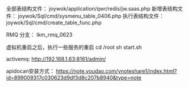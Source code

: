 全部表结构文件：
joywok/application/qwr/redis/jw.saas.php
新增表结构文件：
joywok/Sql/cmd/sysmenu_table_0406.php
执行表结构文件：
joywok/Sql/cmd/create_table_func.php

RMQ 分支： lkm_rmq_0623

虚拟机重启之后，执行一些服务的重启
cd /root
sh start.sh 

activemq:
http://192.168.1.63:8161/admin/

apidocan安装方式：
https://note.youdao.com/ynoteshare1/index.html?id=899009317c030623d9df3d8c207b8940&type=note